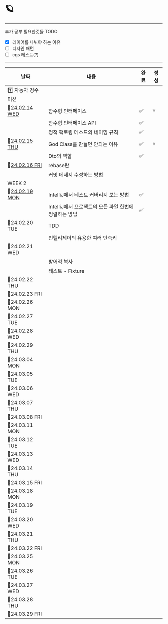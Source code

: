 # 🪐

---
추가 공부 필요한것들 TODO
- [x] 레이어를 나눠야 하는 이유
- [ ] 디자인 패턴
- [ ] cgs 테스트(?)

---
| 날짜 | 내용 | 완료 | 정성 |
|--------|--------|--------|--------|
| 1️⃣ 자동차 경주 미션 | 
| 📆[24.02.14 WED](https://github.com/nayonsoso/WIL/blob/main/level1/1-car-racing-1.md) | 함수형 인터페이스 | ✅ | ⭐ |
|  | 함수형 인터페이스 API | ✅ | |
|  | 정적 팩토링 메소드의 네이밍 규칙 | ✅ | |
| 📆[24.02.15 THU](https://github.com/nayonsoso/WIL/blob/main/level1/1-car-racing-2.md) | God Class를 만들면 안되는 이유 | ✅ | ⭐ |
|  | Dto의 역할 | ✅ | |
| 📆[24.02.16 FRI](https://github.com/nayonsoso/WIL/blob/main/level1/1-car-racing-3.md) | rebase란 | | |
| | 커밋 메세지 수정하는 방법 | | |
| WEEK 2 | 
| 📆[24.02.19 MON](https://github.com/nayonsoso/WIL/blob/main/level1/1-car-racing-4.md) | IntelliJ에서 테스트 커버리지 보는 방법 | ✅ | |
|  | IntelliJ에서 프로젝트의 모든 파일 한번에 정렬하는 방법 | ✅ | |
| 📆24.02.20 TUE | TDD | |  |
|  | 인텔리제이의 유용한 여러 단축키 | | |
| 📆24.02.21 WED | | |  |
|  | 방어적 복사 | | |
|  | 테스트 - Fixture | | |
| 📆24.02.22 THU | | |  |
| 📆24.02.23 FRI | | |  |
| 📆24.02.26 MON | | |  |
| 📆24.02.27 TUE | | |  |
| 📆24.02.28 WED | | |  |
| 📆24.02.29 THU | | |  |
| 📆24.03.04 MON | | |  |
| 📆24.03.05 TUE | | |  |
| 📆24.03.06 WED | | |  |
| 📆24.03.07 THU | | |  |
| 📆24.03.08 FRI | | |  |
| 📆24.03.11 MON | | |  |
| 📆24.03.12 TUE | | |  |
| 📆24.03.13 WED | | |  |
| 📆24.03.14 THU | | |  |
| 📆24.03.15 FRI | | | |
| 📆24.03.18 MON | | |  |
| 📆24.03.19 TUE | | |  |
| 📆24.03.20 WED | | |  |
| 📆24.03.21 THU | | |  |
| 📆24.03.22 FRI | | |  |
| 📆24.03.25 MON | | |  |
| 📆24.03.26 TUE | | |  |
| 📆24.03.27 WED | | |  |
| 📆24.03.28 THU | | |  |
| 📆24.03.29 FRI | | |  |

